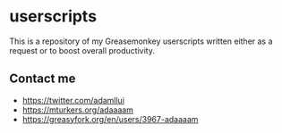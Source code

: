 # userscripts

This is a repository of my Greasemonkey userscripts written either as a request or to boost overall productivity.

## Contact me

* https://twitter.com/adamllui
* https://mturkers.org/adaaaam
* https://greasyfork.org/en/users/3967-adaaaam
